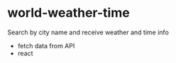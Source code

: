 # world-weather-time
Search by city name and receive weather and time info
- fetch data from API
- react
